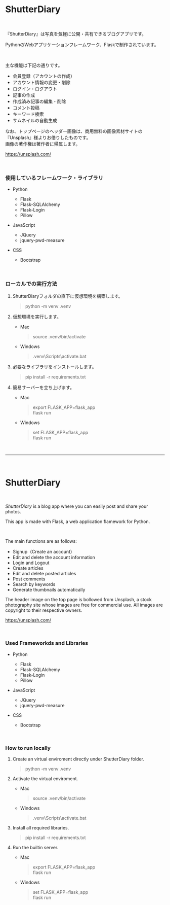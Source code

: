 # ShutterDiary

<br>

『ShutterDiary』は写真を気軽に公開・共有できるブログアプリです。

PythonのWebアプリケーションフレームワーク、Flaskで制作されています。

<br>

主な機能は下記の通りです。

- 会員登録（アカウントの作成）
- アカウント情報の変更・削除
- ログイン・ログアウト
- 記事の作成
- 作成済み記事の編集・削除
- コメント投稿
- キーワード検索
- サムネイルの自動生成

なお、トップページのヘッダー画像は、商用無料の画像素材サイトの『Unsplash』様よりお借りしたものです。  
画像の著作権は著作者に帰属します。

https://unsplash.com/

<br>

### 使用しているフレームワーク・ライブラリ

- Python
    - Flask
    - Flask-SQLAlchemy
    - Flask-Login
    - Pillow

- JavaScript
    - JQuery
    - jquery-pwd-measure

- CSS
    - Bootstrap

<br>

### ローカルでの実行方法
1. ShutterDiaryフォルダの直下に仮想環境を構築します。
    > python -m venv .venv 

2. 仮想環境を実行します。
    - Mac
        > source .venv/bin/activate 

    - Windows
        > .venv\Scripts\activate.bat
3. 必要なライブラリをインストールします。
    >pip install -r requirements.txt
4. 簡易サーバーを立ち上げます。
    - Mac
        >export FLASK_APP=flask_app  
        >flask run
    - Windows
        >set FLASK_APP=flask_app  
        >flask run
        
<br>

---

<br>

# ShutterDiary

<br>

_ShutterDiary_ is a blog app where you can easily post and share your photos.

This app is made with Flask, a web application flamework for Python.

<br>

The main functions are as follows:

- Signup（Create an account）
- Edit and delete the account information
- Login and Logout
- Create articles
- Edit and delete posted articles
- Post comments
- Search by keywords
- Generate thumbnails automatically

The header image on the top page is bollowed from Unsplash, a stock photography site whose images are free for commercial use.
All images are copyright to their respective owners.

https://unsplash.com/

<br>

### Used Frameworkds and Libraries

- Python
    - Flask
    - Flask-SQLAlchemy
    - Flask-Login
    - Pillow

- JavaScript
    - JQuery
    - jquery-pwd-measure

- CSS
    - Bootstrap

<br>

### How to run locally
1. Create an virtual enviroment directly under ShutterDiary folder.
    > python -m venv .venv 

2. Activate the virtual enviroment.
    - Mac
        > source .venv/bin/activate 

    - Windows
        > .venv\Scripts\activate.bat
        
3. Install all required libraries.
    >pip install -r requirements.txt
    
4. Run the builtin server.
    - Mac
        >export FLASK_APP=flask_app  
        >flask run
    - Windows
        >set FLASK_APP=flask_app  
        >flask run
